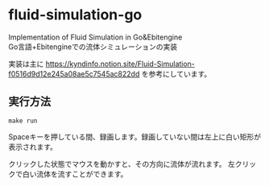 # fluid-simulation-go
Implementation of Fluid Simulation in Go&amp;Ebitengine<br>
Go言語+Ebitengineでの流体シミュレーションの実装

実装は主に https://kyndinfo.notion.site/Fluid-Simulation-f0516d9d12e245a08ae5c7545ac822dd を参考にしています。

## 実行方法
```
make run
```

Spaceキーを押している間、録画します。録画していない間は左上に白い矩形が表示されます。

クリックした状態でマウスを動かすと、その方向に流体が流れます。
左クリックで白い流体を流すことができます。
